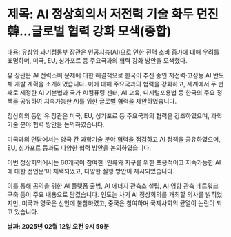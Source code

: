 # **제목: AI 정상회의서 저전력 기술 화두 던진 韓…글로벌 협력 강화 모색(종합)**

  내용: 유상임 과기정통부 장관은 인공지능(AI)으로 인한 전력 소비 증가에 대해 우려를 표명하며, 미국, EU, 싱가포르 등 주요국과의 협력 강화 방안을 모색했다. 

유 장관은 AI 전력소비 문제에 대한 해결책으로 한국이 추진 중인 저전력·고성능 AI 반도체 개발 계획을 소개하였습니다. 이에 대해 주요국과의 협력을 강화하고, 세계에서 두 번째로 제정한 AI 기본법과 국가 AI컴퓨팅 센터, AI 교육, 디지털포용법 등 한국의 주요 정책을 공유하여 지속가능한 AI를 위한 글로벌 협력을 제안하였습니다.

정상회의 동안 유 장관은 미국, EU, 싱가포르 등 주요국과의 협력을 강조하였으며, 과학기술 분야 협력 방안을 논의하였습니다. 

미국과의 면담에서는 양국 간 과학기술 분야 협력을 점검하고 AI 정책을 공유하였으며, EU, 싱가포르 등과도 다양한 협력 방안을 논의하였습니다.

이번 정상회의에서는 60개국이 참여한 '인류와 지구를 위한 포용적이고 지속가능한 AI에 대한 선언문'이 채택되었고, 다양한 실행 방안이 제시되었습니다. 

이를 통해 공익을 위한 AI 플랫폼 출범, AI 에너지 관측소 설립, AI 영향 관측 네트워크 구축 등이 주요 내용으로 담겼습니다. 인도는 차기 AI 정상회의를 개최할 의사를 밝히었지만, 미국과 영국은 선언에 불참하였고, 중국은 참여하며 국제사회의 균열이 논란이 되고 있습니다.

  **날짜: 2025년 02월 12일 오전 9시 59분**